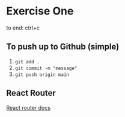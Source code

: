 # Exercise One

to end: ctrl+c

## To push up to Github (simple)

1. `git add .`
2. `git commit -m "message"`
3. `git push origin main`

## React Router

[React router docs](https://reactrouter.com/web/guides/quick-start)
